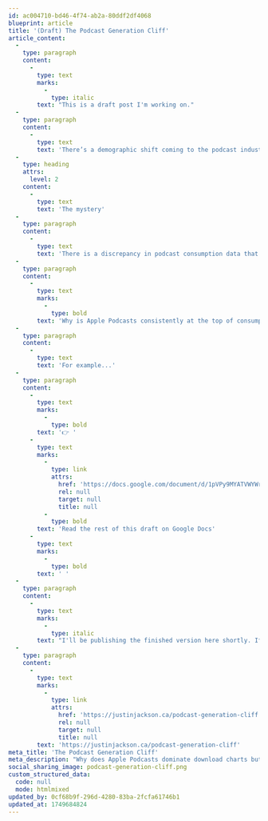 ```yaml
---
id: ac004710-bd46-4f74-ab2a-80ddf2df4068
blueprint: article
title: '(Draft) The Podcast Generation Cliff'
article_content:
  -
    type: paragraph
    content:
      -
        type: text
        marks:
          -
            type: italic
        text: "This is a draft post I'm working on."
  -
    type: paragraph
    content:
      -
        type: text
        text: 'There’s a demographic shift coming to the podcast industry that few people are talking about, and even fewer are planning for. It could upend the foundations of what exists right now.'
  -
    type: heading
    attrs:
      level: 2
    content:
      -
        type: text
        text: 'The mystery'
  -
    type: paragraph
    content:
      -
        type: text
        text: 'There is a discrepancy in podcast consumption data that’s puzzled me:'
  -
    type: paragraph
    content:
      -
        type: text
        marks:
          -
            type: bold
        text: 'Why is Apple Podcasts consistently at the top of consumption graphs, but at the bottom of consumer preference graphs?'
  -
    type: paragraph
    content:
      -
        type: text
        text: 'For example...'
  -
    type: paragraph
    content:
      -
        type: text
        marks:
          -
            type: bold
        text: '👉 '
      -
        type: text
        marks:
          -
            type: link
            attrs:
              href: 'https://docs.google.com/document/d/1pVPy9MYATVWYWrXjiQNTTV-BW5v3wWxeEDrvgVOt0RA/edit?tab=t.0'
              rel: null
              target: null
              title: null
          -
            type: bold
        text: 'Read the rest of this draft on Google Docs'
      -
        type: text
        marks:
          -
            type: bold
        text: ' '
  -
    type: paragraph
    content:
      -
        type: text
        marks:
          -
            type: italic
        text: "I'll be publishing the finished version here shortly. If you share this post publicly, please use this URL so people can find it/bookmark it for the future:"
  -
    type: paragraph
    content:
      -
        type: text
        marks:
          -
            type: link
            attrs:
              href: 'https://justinjackson.ca/podcast-generation-cliff'
              rel: null
              target: null
              title: null
        text: 'https://justinjackson.ca/podcast-generation-cliff'
meta_title: 'The Podcast Generation Cliff'
meta_description: "Why does Apple Podcasts dominate download charts but rank last in listener preference? The answer reveals a demographic crisis threatening the podcast industry's future—and most people in podcasting don't even see it coming."
social_sharing_image: podcast-generation-cliff.png
custom_structured_data:
  code: null
  mode: htmlmixed
updated_by: 0cf68b9f-296d-4280-83ba-2fcfa61746b1
updated_at: 1749684824
---
```

